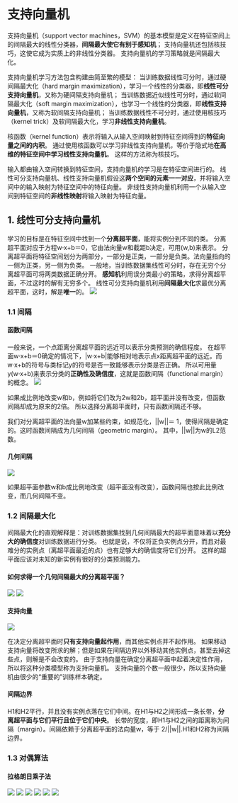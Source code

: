 # 支持向量机

支持向量机（support vector machines，SVM）的基本模型是定义在特征空间上的间隔最大的线性分类器，**间隔最大使它有别于感知机**；
支持向量机还包括核技巧，这使它成为实质上的非线性分类器。
支持向量机的学习策略就是间隔最大化。

支持向量机学习方法包含构建由简至繁的模型：
当训练数据线性可分时，通过硬间隔最大化（hard margin maximization），学习一个线性的分类器，即**线性可分支持向量机**，又称为硬间隔支持向量机；
当训练数据近似线性可分时，通过软间隔最大化（soft margin maximization），也学习一个线性的分类器，即**线性支持向量机**，又称为软间隔支持向量机；
当训练数据线性不可分时，通过使用核技巧（kernel trick）及软间隔最大化，学习**非线性支持向量机**。

核函数（kernel function）表示将输入从输入空间映射到特征空间得到的**特征向量之间的内积**。
通过使用核函数可以学习非线性支持向量机，等价于隐式地**在高维的特征空间中学习线性支持向量机**。
这样的方法称为核技巧。

输入都由输入空间转换到特征空间，支持向量机的学习是在特征空间进行的。
线性可分支持向量机、线性支持向量机假设这**两个空间的元素一一对应**，并将输入空间中的输入映射为特征空间中的特征向量。
非线性支持向量机利用一个从输入空间到特征空间的**非线性映射**将输入映射为特征向量。

## 1. 线性可分支持向量机

学习的目标是在特征空间中找到一个**分离超平面**，能将实例分到不同的类。
分离超平面对应于方程w·x+b＝0，它由法向量w和截距b决定，可用(w,b)来表示。
分离超平面将特征空间划分为两部分，一部分是正类，一部分是负类。法向量指向的一侧为正类，另一侧为负类。
一般地，当训练数据集线性可分时，存在无穷个分离超平面可将两类数据正确分开。
**感知机**利用误分类最小的策略，求得分离超平面，不过这时的解有无穷多个。
线性可分支持向量机利用**间隔最大化**求最优分离超平面，这时，解是**唯一**的。
![](../img/xxkf.png)

### 1.1 间隔
#### 函数间隔

一般来说，一个点距离分离超平面的远近可以表示分类预测的确信程度。
在超平面w·x+b＝0确定的情况下，|w·x+b|能够相对地表示点x距离超平面的远近。而w·x+b的符号与类标记y的符号是否一致能够表示分类是否正确。
所以可用量y(w·x+b)来表示分类的**正确性及确信度**，这就是函数间隔（functional margin）的概念。
![](../img/hsjg.png)

如果成比例地改变w和b，例如将它们改为2w和2b，超平面并没有改变，但函数间隔却成为原来的2倍。
所以选择分离超平面时，只有函数间隔还不够。

我们对分离超平面的法向量w加某些约束，如规范化，||w||＝ 1，使得间隔是确定的。这时函数间隔成为几何间隔（geometric margin）。
其中，||w||为w的L2范数。

#### 几何间隔
![](../img/jhjg.png)

如果超平面参数w和b成比例地改变（超平面没有改变），函数间隔也按此比例改变，而几何间隔不变。

### 1.2 间隔最大化
间隔最大化的直观解释是：对训练数据集找到几何间隔最大的超平面意味着以**充分大的确信度**对训练数据进行分类。
也就是说，不仅将正负实例点分开，而且对最难分的实例点（离超平面最近的点）也有足够大的确信度将它们分开。
这样的超平面应该对未知的新实例有很好的分类预测能力。

#### 如何求得一个几何间隔最大的分离超平面？
![](../img/qzdjg.png)
![](../img/xxkfsf.png)

#### 支持向量
![](../img/zcxl.png)

在决定分离超平面时**只有支持向量起作用**，而其他实例点并不起作用。
如果移动支持向量将改变所求的解；但是如果在间隔边界以外移动其他实例点，甚至去掉这些点，则解是不会改变的。
由于支持向量在确定分离超平面中起着决定性作用，所以将这种分类模型称为支持向量机。
支持向量的个数一般很少，所以支持向量机由很少的“重要的”训练样本确定。

#### 间隔边界
H1和H2平行，并且没有实例点落在它们中间。在H1与H2之间形成一条长带，**分离超平面与它们平行且位于它们中央**。
长带的宽度，即H1与H2之间的距离称为间隔（margin）。间隔依赖于分离超平面的法向量w，等于 2/||w||.H1和H2称为间隔边界。

### 1.3 对偶算法

#### 拉格朗日乘子法
![](../img/lglrczf.png)
![](../img/lglrczf2.png)
![](../img/lglrczf3.png)
![](../img/lglrczf4.png)
![](../img/lglrczf5.png)
![](../img/lglrczf6.png)






